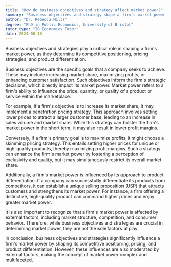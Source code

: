 ```yaml
---
title: "How do business objectives and strategy affect market power?"
summary: "Business objectives and strategy shape a firm's market power by influencing competitive positioning, pricing strategies, and product differentiation, ultimately affecting its success in the marketplace."
author: "Dr. Rebecca Mills"
degree: "PhD in Public Economics, University of Bristol"
tutor_type: "IB Economics Tutor"
date: 2024-08-10
---
```


Business objectives and strategies play a critical role in shaping a firm's market power, as they determine its competitive positioning, pricing strategies, and product differentiation.

Business objectives are the specific goals that a company seeks to achieve. These may include increasing market share, maximizing profits, or enhancing customer satisfaction. Such objectives inform the firm's strategic decisions, which directly impact its market power. Market power refers to a firm's ability to influence the price, quantity, or quality of a product or service within the marketplace.

For example, if a firm's objective is to increase its market share, it may implement a penetration pricing strategy. This approach involves setting lower prices to attract a larger customer base, leading to an increase in sales volume and market share. While this strategy can bolster the firm's market power in the short term, it may also result in lower profit margins.

Conversely, if a firm's primary goal is to maximize profits, it might choose a skimming pricing strategy. This entails setting higher prices for unique or high-quality products, thereby maximizing profit margins. Such a strategy can enhance the firm's market power by fostering a perception of exclusivity and quality, but it may simultaneously restrict its overall market share.

Additionally, a firm's market power is influenced by its approach to product differentiation. If a company can successfully differentiate its products from competitors, it can establish a unique selling proposition (USP) that attracts customers and strengthens its market power. For instance, a firm offering a distinctive, high-quality product can command higher prices and enjoy greater market power.

It is also important to recognize that a firm's market power is affected by external factors, including market structure, competition, and consumer behavior. Therefore, while business objectives and strategies are crucial in determining market power, they are not the sole factors at play.

In conclusion, business objectives and strategies significantly influence a firm's market power by shaping its competitive positioning, pricing, and product differentiation. However, these influences are also moderated by external factors, making the concept of market power complex and multifaceted.
    